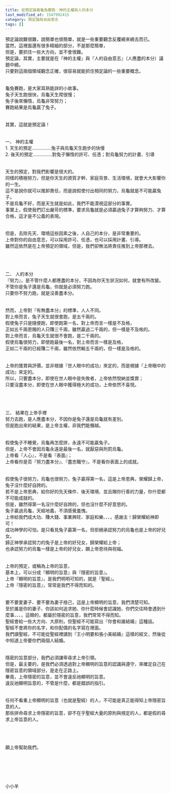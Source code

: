 ```yaml
---
title: 從預定論看龜兔賽跑：神的主權與人的本分
last_modified_at: 1547992415
category: 預定論與自由意志
tags: []
---
```


預定論說難很難，說簡單也很簡單，就是一些重要觀念反覆繞來繞去而已。<br>當然，這裡面還有很多精細的部分，不是那麼簡單，<br>但是，要抓住一些大方向，並不會很難。<br><!--more-->預定論，其實，主要就是在『神的主權』與『人的自由意志』（人應盡的本分）議題中繞。<br>只要對這兩個領域觀念正確，很容易就能抓住預定論的一些重要概念。<br><br><br>龜兔賽跑，是大家耳熟能詳的小故事。<br>兔子天生跑很快，烏龜天生爬很慢；<br>兔子後來懶惰，烏龜非常努力；<br>賽跑結果是烏龜贏了兔子。<br><br><br>其實，這就是預定論！<br><br><br>一、	神的主權<br>1.	天生的預定……………兔子與烏龜天生跑步的快慢<br>2.	後天的預定……………對兔子懶惰的許可、任憑；對烏龜努力的計畫、引導<br><br><br>天生的預定，對我們影響是很大的。<br>同樣的積極努力，但是你天生的資質才幹、家庭背景、生活環境，就會大大影響你的一生。<br>這不是說你就可以推卸責任，而是說假使付出相同的努力，烏龜就是不可能贏兔子。<br>不是烏龜不好，而是天生就是如此，我們不能漠視這部分的事實。<br>事實上，假使我們訂出嚴苛的標準，要求烏龜就是必須贏過兔子才算夠努力、才算合格，這才是不公義的表現。<br><br><br>但是，去除先天、環境這些因素之後，人自己的本分，是非常重要的。<br>上帝對你的自由意志，可以採用許可、任憑，也可以採用計畫、引導。<br>雖然這依然是在上帝預定的領域，但是，我們卻無法將責任推到上帝那裡去。<br><br><br><br><br>二、	人的本分<br>『努力』，是不管什麼人都應盡的本分，不因為你天生狀況如何，就會有所改變。<br>不管你是兔子還是烏龜，你就是必須努力跑。<br>只要你不努力跑，就是沒善盡本分。<br><br><br>然而，上帝對『有無盡本分』的標準，人人不同。<br>對上帝而言，兔子天生就很會跑，是五千兩的。<br>假使兔子只是隨便跑，即使跑第一名，對上帝而言一樣是不及格，<br>正如五千兩恩賜的人只賺三千兩，雖然贏過二千兩的，但一樣是不及格的。<br>對上帝而言，烏龜天生就很不會跑，是二千兩的。<br>假使烏龜很努力，即使跑最後一名，對上帝而言一樣是及格，<br>正如二千兩的已經賺二千兩，雖然依然輸五千兩的，但一樣是及格的。<br><br><br>上帝的獎賞與評價，並非根據『世人眼中的成功』來定的，而是根據『上帝眼中的成功』來定的。<br>所以，只要盡本分，即使在世人眼中是失敗者，上帝依然悅納並獎賞；<br>只要沒盡本分，即使在世人眼中獲得極大的成功，上帝依然不喜悅。<br><br><br><br><br>三、	結果在上帝手裡<br>努力去跑，是人應盡本分，不因你是兔子還是烏龜就有差別。<br>但是跑出來的結果，是上帝主權，非我們能僭越。<br><br><br>假使兔子不睡覺，烏龜再怎麼拼，永遠不可能贏兔子。<br>但是，上帝不會因烏龜永遠是最後一名，就厭惡與刑罰烏龜。<br>上帝看『人心』，不是看『表面』；<br>上帝看你是否『努力盡本分』、『盡忠職守』，不是看你表面上的成就。<br><br><br>假使兔子很努力，烏龜也很努力，兔子贏得第一名，這是上帝恩典，榮耀歸上帝，兔子沒什麼好自誇的。<br>若不是上帝恩典，給你好的先天條件、後天環境、並且賜你行善的力量，你什麼都不可能成就的。<br>但是，雖然得第一名沒什麼好自誇的，但也沒什麼不好意思的。<br>兔子贏過烏龜，天經地義，不須感覺羞愧。<br>上帝給我們成大功、賺大錢、事業興旺、家庭和樂、、、，感謝主！歸榮耀給神即可！<br>成功神學的可怕，是只看見兔子贏第一名，但拒絕承認努力的烏龜也是上帝的好兒女。<br>歸正神學承認努力的兔子是上帝的好兒女，歸榮耀給上帝；<br>也承認努力的烏龜一樣是上帝的好兒女，願上帝恩待與祝福。<br><br><br>上帝的預定，或稱為上帝的旨意，<br>基本上，可以分成『顯明的旨意』與『隱密的旨意』。<br>上帝『顯明的旨意』，是我們明明可知的，就是『聖經』。<br>上帝『隱密的旨意』，常常是我們不得而知的。<br><br><br>要不要愛妻子、要不要為妻子捨己，這是上帝顯明的旨意，我們清楚可知。<br>至於誰是你的妻子、你該如何追求她、你什麼時候會認識她、你們交往時會遇到什麼事、、、，這類的，都屬於隱密的旨意，我們常常不得而知。<br>聖經會給一些大方向、大原則，但聖經不可能寫出『你會和誰結婚』這種話。<br>聖經不會將你的名字，和你配偶的名字寫在裡面。<br>我們讀聖經，不可能從聖經裡讀到『王小明要和張小美結婚』這樣的經文，然後從中知道上帝要你們兩個人結婚。<br><br><br>隱密的旨意部分，我們必須謙卑尋求上帝引領。<br>但是，最主要的，是我們必須透過對上帝顯明的旨意的認識與遵守，來確定自己在隱密旨意的領域部分，是走在正路上。<br>畢竟，上帝隱密的旨意，並不會違反祂顯明的旨意。<br>違反祂顯明旨意的，不管是什麼，都是錯誤的指引。<br><br><br>任何不看重上帝顯明的旨意（也就是聖經）的人，不可能是真正能得知上帝隱密旨意的人。<br>那些拼命尋求上帝隱密的旨意，卻不在乎聖經大量的原則與規定的人，都是假的尋求上帝旨意的人。<br><br><br><br><br>願上帝幫助我們。<br><br><br><br><br><br><br>小小羊
